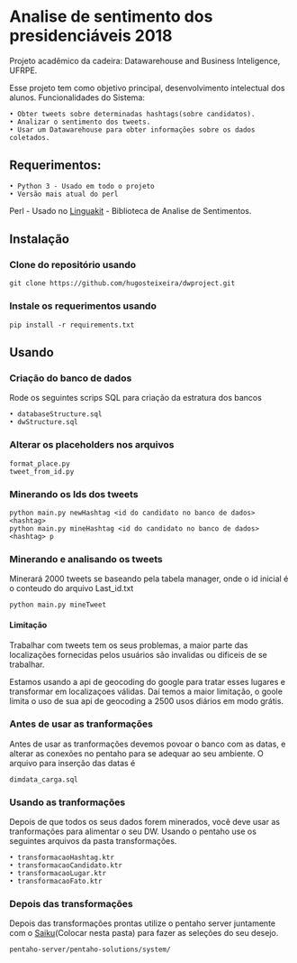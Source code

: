 # Analise de sentimento dos presidenciáveis 2018

Projeto acadêmico da cadeira: Datawarehouse and Business Inteligence, UFRPE.

Esse projeto tem como objetivo principal, desenvolvimento intelectual dos alunos.
Funcionalidades do Sistema:
```
• Obter tweets sobre determinadas hashtags(sobre candidatos).
• Analizar o sentimento dos tweets.
• Usar um Datawarehouse para obter informações sobre os dados coletados.
```

## Requerimentos:
```
• Python 3 - Usado em todo o projeto
• Versão mais atual do perl
```
Perl - Usado no [Linguakit](https://github.com/citiususc/Linguakit) - Biblioteca de Analise de Sentimentos.


## Instalação
### Clone do repositório usando
```
git clone https://github.com/hugosteixeira/dwproject.git
```

### Instale os requerimentos usando
```
pip install -r requirements.txt
```

## Usando

### Criação do banco de dados
Rode os seguintes scrips SQL para criação da estratura dos bancos
```
• databaseStructure.sql
• dwStructure.sql
```

### Alterar os placeholders nos arquivos
```
format_place.py
tweet_from_id.py
```

### Minerando os Ids dos tweets
```
python main.py newHashtag <id do candidato no banco de dados> <hashtag>
python main.py mineHashtag <id do candidato no banco de dados> <hashtag> p
```

### Minerando e analisando os tweets
Minerará 2000 tweets se baseando pela tabela manager, onde o id inicial é o conteudo do arquivo Last_id.txt
```
python main.py mineTweet
```

#### Limitação
Trabalhar com tweets tem os seus problemas, a maior parte das localizações fornecidas pelos usuários são invalidas ou dificeis de se trabalhar.

Estamos usando a api de geocoding do google para tratar esses lugares e transformar em localizaçoes válidas. Daí temos a maior limitação, o goole limita o uso de sua api de geocoding a 2500 usos diários em modo grátis.

### Antes de usar as tranformações
Antes de usar as tranformações devemos povoar o banco com as datas, e alterar as conexões no pentaho para se adequar ao seu ambiente.
O arquivo para inserção das datas é
```
dimdata_carga.sql
```
### Usando as tranformações
Depois de que todos os seus dados forem minerados, você deve usar as tranformações para alimentar o seu DW.
Usando o pentaho use os seguintes arquivos da pasta transformações.
```
• transformacaoHashtag.ktr
• transformacaoCandidato.ktr
• transformacaoLugar.ktr
• transformacaoFato.ktr
```

### Depois das transformações
Depois das transformações prontas utilize o pentaho server juntamente com o [Saiku](https://www.dropbox.com/s/1j0symkdtpwb0g6/saiku-plugin-p7-3.15.zip?dl=1)(Colocar nesta pasta) para fazer as seleções do seu desejo.
```
pentaho-server/pentaho-solutions/system/
```
